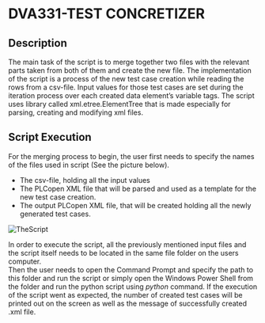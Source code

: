 
# DVA331-TEST CONCRETIZER
## Description
The main task of the script is to merge together two files with the relevant parts taken from both of them and create the new file.
The implementation of the script is a process of the  new test case creation while reading the rows from a csv-file.
Input  values  for  those test cases are set during the iteration process over each created data element’s variable tags. 
The  script uses library  called xml.etree.ElementTree that is made especially for parsing, creating and modifying xml files. 

## Script Execution
For the merging process to begin, the user first needs to specify the names of the files used in script (See the picture below). 

- The csv-file, holding all the input values 
- The PLCopen XML file that will be parsed and used as a template for the new test case creation.  
- The output PLCopen XML file, that will be created holding all the newly generated test cases.

![TheScript](https://user-images.githubusercontent.com/48024044/119253468-af532780-bbb1-11eb-9fec-643a0a0e7a11.JPG)



In order to execute the script, all the previously mentioned input files and the script itself needs to be located in the same file folder on the users computer.  
Then the user needs to open the Command Prompt and specify the path to this folder and run the script or simply open the Windows  Power  Shell  from  the  folder  and  run the python script using *python* command. If the execution of the script went as expected, the number of created test cases will be printed out on the screen as well as the message of successfully created .xml file.
 
